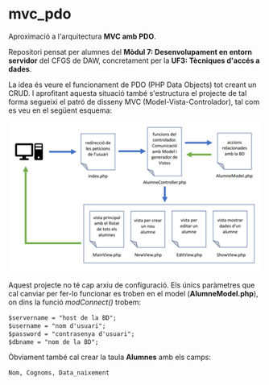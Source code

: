 # mvc_pdo
Aproximació a l'arquitectura **MVC amb PDO**.

Repositori pensat per alumnes del **Mòdul 7: Desenvolupament en entorn servidor** del CFGS de DAW, concretament per la **UF3: Tècniques d'accés a dades**.

La idea és veure el funcionament de PDO (PHP Data Objects) tot creant un CRUD. I aprofitant aquesta situació també s'estructura el projecte de tal forma segueixi el patró de disseny MVC (Model-Vista-Controlador), tal com es veu en el següent esquema:

![MVC](https://github.com/adalmau/mvc_pdo/blob/master/esquema.png)

Aquest projecte no té cap arxiu de configuració. Els únics paràmetres que cal canviar per fer-lo funcionar es troben en el model (**AlumneModel.php**), on dins la funció *modConnect()* trobem:

```
$servername = "host de la BD";
$username = "nom d'usuari";
$password = "contrasenya d'usuari";
$dbname = "nom de la BD";
```

Òbviament també cal crear la taula **Alumnes** amb els camps:

```
Nom, Cognoms, Data_naixement
```